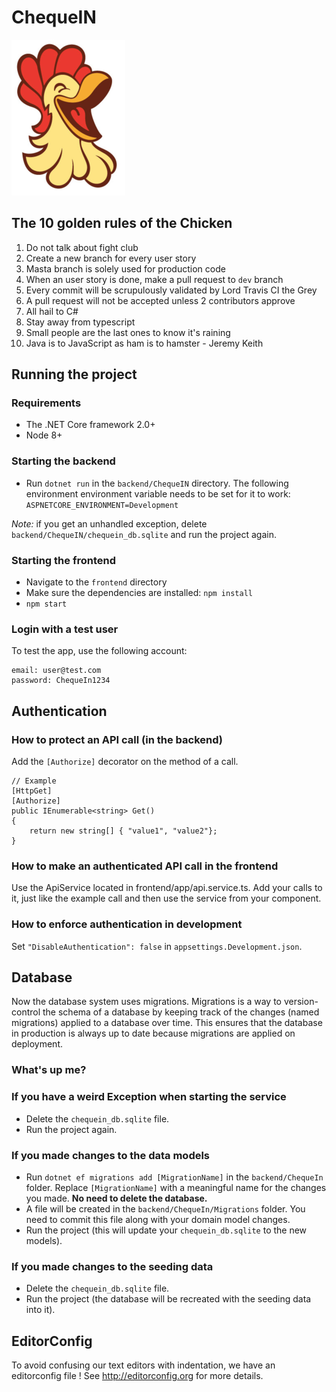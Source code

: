 # ChequeIN

![ChequeIN logo](chicken.png)

## The 10 golden rules of the Chicken
1. Do not talk about fight club
2. Create a new branch for every user story
3. Masta branch is solely used for production code
4. When an user story is done, make a pull request to `dev` branch
5. Every commit will be scrupulously validated by Lord Travis CI the Grey
6. A pull request will not be accepted unless 2 contributors approve
7. All hail to C#
8. Stay away from typescript
9. Small people are the last ones to know it's raining
10. Java is to JavaScript as ham is to hamster - Jeremy Keith

## Running the project
### Requirements
* The .NET Core framework 2.0+
* Node 8+

### Starting the backend
* Run `dotnet run` in the `backend/ChequeIN` directory. The following environment environment variable needs to be set for it to work: `ASPNETCORE_ENVIRONMENT=Development`

*Note:* if you get an unhandled exception, delete `backend/ChequeIN/chequein_db.sqlite` and run the project again.

### Starting the frontend
* Navigate to the `frontend` directory
* Make sure the dependencies are installed: `npm install`
* `npm start`

### Login with a test user
To test the app, use the following account:
```
email: user@test.com
password: ChequeIn1234
```

## Authentication
### How to protect an API call (in the backend)
Add the `[Authorize]` decorator on the method of a call.

```
// Example
[HttpGet]
[Authorize]
public IEnumerable<string> Get()
{
    return new string[] { "value1", "value2"};
}
```
### How to make an authenticated API call in the frontend
Use the ApiService located in frontend/app/api.service.ts. Add your calls to it, just like the example call and then use the service from your component.

### How to enforce authentication in development
Set `"DisableAuthentication": false` in `appsettings.Development.json`.

## Database
Now the database system uses migrations. Migrations is a way to version-control the schema of a database by keeping track of the changes (named migrations) applied to a database over time. This ensures that the database in production is always up to date because migrations are applied on deployment.
### What's up me?
### If you have a weird Exception when starting the service
* Delete the `chequein_db.sqlite` file.
* Run the project again.

### If you made changes to the data models
* Run `dotnet ef migrations add [MigrationName]` in the `backend/ChequeIn` folder. Replace `[MigrationName]` with a meaningful name for the changes you made. **No need to delete the database.**
* A file will be created in the `backend/ChequeIn/Migrations` folder. You need to commit this file along with your domain model changes.
* Run the project (this will update your `chequein_db.sqlite` to the new models).

### If you made changes to the seeding data
* Delete the `chequein_db.sqlite` file.
* Run the project (the database will be recreated with the seeding data into it).

## EditorConfig
To avoid confusing our text editors with indentation, we have an editorconfig file ! See http://editorconfig.org for more details.
